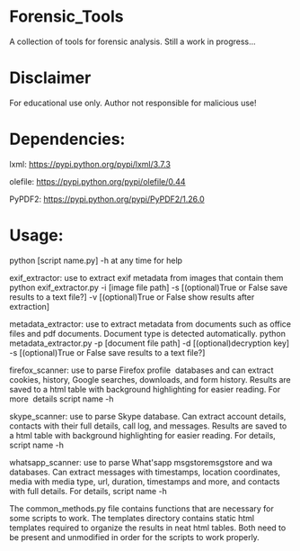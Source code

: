 # Forensic_Tools
A collection of tools for forensic analysis. Still a work in progress...

# Disclaimer
For educational use only. Author not responsible for malicious use!

# Dependencies:
lxml: https://pypi.python.org/pypi/lxml/3.7.3

olefile: https://pypi.python.org/pypi/olefile/0.44

PyPDF2: https://pypi.python.org/pypi/PyPDF2/1.26.0

# Usage:
python [script name.py] -h at any time for help

exif_extractor: use to extract exif metadata from images that contain them
python exif_extractor.py -i [image file path] -s [(optional)True or False save results to a text file?] -v [(optional)True or False show results after extraction]

metadata_extractor: use to extract metadata from documents such as office files and pdf documents. Document type is detected automatically.
python metadata_extractor.py -p [document file path] -d [(optional)decryption key] -s [(optional)True or False save results to a text file?]

firefox_scanner: use to parse Firefox profile  databases and can extract cookies, history, Google searches, downloads, and form history. Results are saved to a html table with background highlighting for easier reading. For more  details script name -h

skype_scanner: use to parse Skype database. Can extract account details, contacts with their full details, call log, and messages. Results are saved to a html table with background highlighting for easier reading. For details, script name -h

whatsapp_scanner: use to parse What'sapp msgstoremsgstore and wa databases. Can extract messages with timestamps, location coordinates, media with media type, url, duration, timestamps and more, and contacts with full details. For details, script name -h

The common_methods.py file contains functions that are necessary for some scripts to work. The templates directory contains static html templates required to organize the results in neat html tables. Both need to be present and unmodified in order for the scripts to work properly.
